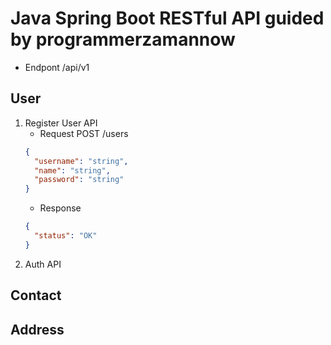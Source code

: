 # Java Spring Boot RESTful API guided by programmerzamannow
- Endpont /api/v1
## User
1. Register User API
   - Request POST /users
    ```json
    {
      "username": "string",
      "name": "string",
      "password": "string"
    }
    ```
    - Response
    ```json
    {
      "status": "OK"
    }
   ```
2. Auth API
## Contact
## Address
